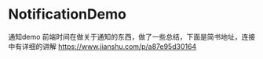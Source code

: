 # NotificationDemo
通知demo
前端时间在做关于通知的东西，做了一些总结，下面是简书地址，连接中有详细的讲解
https://www.jianshu.com/p/a87e95d30164
